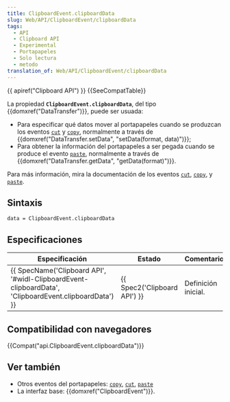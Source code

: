 ```yaml
---
title: ClipboardEvent.clipboardData
slug: Web/API/ClipboardEvent/clipboardData
tags:
  - API
  - Clipboard API
  - Experimental
  - Portapapeles
  - Solo lectura
  - metodo
translation_of: Web/API/ClipboardEvent/clipboardData
---
```

{{ apiref("Clipboard API") }} {{SeeCompatTable}}

La propiedad **`ClipboardEvent.clipboardData`**, del tipo {{domxref("DataTransfer")}}, puede ser usuada:

- Para especificar qué datos mover al portapapeles cuando se produzcan los eventos [`cut`](/es/docs/Web/Reference/Events/cut) y [`copy`](/es/docs/Web/Reference/Events/copy), normalmente a través de {{domxref("DataTransfer.setData", "setData(format, data)")}};
- Para obtener la información del portapapeles a ser pegada cuando se produce el evento [`paste`](/es/docs/Web/Reference/Events/paste), normalmente a través de {{domxref("DataTransfer.getData", "getData(format)")}}.

Para más información, mira la documentación de los eventos [`cut`](/es/docs/Web/Reference/Events/cut), [`copy`](/es/docs/Web/Reference/Events/copy), y [`paste`](/es/docs/Web/Reference/Events/paste).

## Sintaxis

```
data = ClipboardEvent.clipboardData
```

## Especificaciones

| Especificación                                                                                                                           | Estado                               | Comentario          |
| ---------------------------------------------------------------------------------------------------------------------------------------- | ------------------------------------ | ------------------- |
| {{ SpecName('Clipboard API', '#widl-ClipboardEvent-clipboardData', 'ClipboardEvent.clipboardData') }} | {{ Spec2('Clipboard API') }} | Definición inicial. |

## Compatibilidad con navegadores

{{Compat("api.ClipboardEvent.clipboardData")}}

## Ver también

- Otros eventos del portapapeles: [`copy`](/es/docs/Web/Reference/Events/copy), [`cut`](/es/docs/Web/Reference/Events/cut), [`paste`](/es/docs/Web/Reference/Events/paste)
- La interfaz base: {{domxref("ClipboardEvent")}}.
